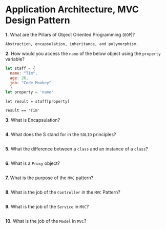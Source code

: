 # Application Architecture, MVC Design Pattern

**1.** What are the Pillars of Object Oriented Programming (`OOP`)?
<!-- enter you answer in the space below -->
```
Abstraction, encapsulation, inheritance, and polymorphism.
```
**2.** How would you access the `name` of the below object using the `property` variable?
```js
let staff = {
  name: "Tim",
  age: 26,
  job: "Code Monkey"
  }
let property = 'name'
```
<!-- enter you answer in the space below -->
```
let result = staff[property]

result == 'Tim'
```
**3.** What is Encapsulation?
<!-- enter you answer in the space below -->
```

```
**4.** What does the S stand for in the `SOLID` principles?
<!-- enter you answer in the space below -->
```

```
**5.** What the difference between a `class` and an instance of a `class`?
<!-- enter you answer in the space below -->
```

```
**6.** What is a `Proxy` object?
<!-- enter you answer in the space below -->
```

```

**7.** What is the purpose of the `MVC` pattern?
<!-- enter you answer in the space below -->
```

```
**8.** What is the job of the `Controller` in the `MVC` Pattern?
<!-- enter you answer in the space below -->
```

```

**9.** What is the job of the `Service` in `MVC`?
<!-- enter you answer in the space below -->
```

```
**10.** What is the job of the `Model` in `MVC`?
<!-- enter you answer in the space below -->
```

```
